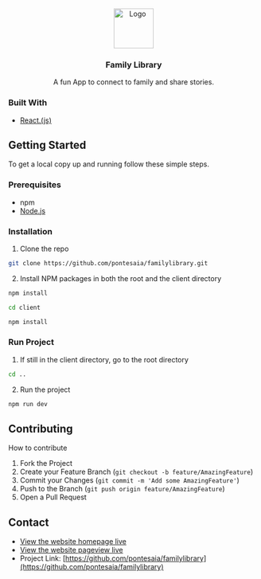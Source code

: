 <!-- PROJECT LOGO -->
<br />
<p align="center">
  <a href="https://github.com/github_username/repo_name">
    <img src="public/logoImage.png" alt="Logo" width="80" height="80">
  </a>

  <h3 align="center">Family Library</h3>

  <p align="center">
    A fun App to connect to family and share stories.
    <br />
    <!-- <a href=""><strong>Explore the docs »</strong></a>
    <br />
    <br />
    <a href="">View Demo</a>
    ·
    <a href="">Report Bug</a>
    ·
    <a href="">Request Feature</a> -->
  </p>
</p>

<!-- TABLE OF CONTENTS -->
<!-- ## Table of Contents

* [About the Project](#about-the-project)
  * [Built With](#built-with)
* [Getting Started](#getting-started)
  * [Prerequisites](#prerequisites)
  * [Installation](#installation)
* [Contributing](#contributing) -->

<!-- ABOUT THE PROJECT -->
<!-- ## About The Project
**Look at the exciting home page.**
<img src="home.png" alt="Home">
**Search your favorite story**
<img src="search.png" alt="search"> -->
### Built With

* [React.(js)](https://reactjs.org/)


<!-- GETTING STARTED -->
## Getting Started

To get a local copy up and running follow these simple steps.

### Prerequisites

* npm
* [Node.js](https://nodejs.org/en/)


### Installation

1. Clone the repo
```sh
git clone https://github.com/pontesaia/familylibrary.git
```
2. Install NPM packages in both the root and the client directory
```sh
npm install
```
```sh
cd client
```
```sh
npm install
```

### Run Project

1. If still in the client directory, go to the root directory
```sh
cd ..
```
2. Run the project
```sh
npm run dev
```


<!-- CONTRIBUTING -->
## Contributing

How to contribute

1. Fork the Project
2. Create your Feature Branch (`git checkout -b feature/AmazingFeature`)
3. Commit your Changes (`git commit -m 'Add some AmazingFeature'`)
4. Push to the Branch (`git push origin feature/AmazingFeature`)
5. Open a Pull Request


<!-- CONTACT -->
## Contact

* [View the website homepage live](https://family-library-app.herokuapp.com/)
* [View the website pageview live](https://family-library-app.herokuapp.com/PageView)
* Project Link: [https://github.com/pontesaia/familylibrary](https://github.com/pontesaia/familylibrary)



